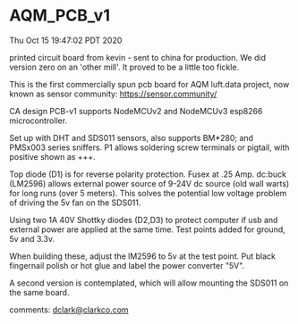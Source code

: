 # AQM_PCB_v1

Thu Oct 15 19:47:02 PDT 2020


printed circuit board from kevin - sent to china for production.  We did version zero on an 'other mill'.  It proved to be a little too fickle. 

This is the first commercially spun pcb board for AQM luft.data project, now known as sensor community: https://sensor.community/ 

CA design PCB-v1 supports NodeMCUv2 and NodeMCUv3 esp8266 microcontroller.  

Set up with DHT and SDS011 sensors, also supports BM*280; and PMSx003 series sniffers.  P1 allows soldering screw terminals or pigtail, with positive shown as +++.  

Top diode (D1) is for reverse polarity protection.  Fusex at .25 Amp.  dc:buck (LM2596) allows external power source of  9-24V dc source (old wall warts) for long runs (over 5 meters).  This solves the potential low voltage problem of driving the 5v fan on the SDS011.  

Using two 1A 40V Shottky diodes (D2,D3) to protect computer if usb and external power are applied at the same time. Test points added for ground, 5v and 3.3v.  

When building these, adjust the lM2596 to 5v at the test point.  Put black fingernail polish or hot glue and label the power converter "5V".    

A second version is contemplated, which will allow mounting the SDS011 on the same board.   
 
comments: dclark@clarkco.com 

